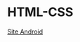# HTML-CSS
 
<a href="https://devolinha.github.io/HTML-CSS/Desafios/Site%20android/SiteCerto.html"> Site Android </a>
